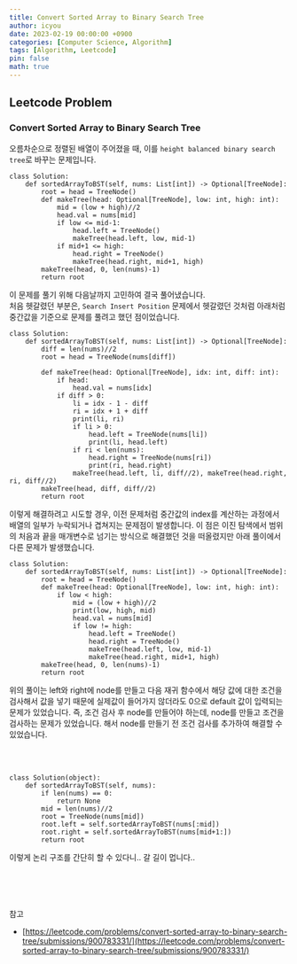 ```yaml
---
title: Convert Sorted Array to Binary Search Tree
author: icyou
date: 2023-02-19 00:00:00 +0900
categories: [Computer Science, Algorithm]
tags: [Algorithm, Leetcode]
pin: false
math: true
---
```


## Leetcode Problem

### Convert Sorted Array to Binary Search Tree
오름차순으로 정렬된 배열이 주어졌을 때, 이를 `height balanced binary search tree`로 바꾸는 문제입니다.

```
class Solution:
    def sortedArrayToBST(self, nums: List[int]) -> Optional[TreeNode]:
        root = head = TreeNode()
        def makeTree(head: Optional[TreeNode], low: int, high: int):
            mid = (low + high)//2
            head.val = nums[mid]
            if low <= mid-1:
                head.left = TreeNode()
                makeTree(head.left, low, mid-1)
            if mid+1 <= high:
                head.right = TreeNode()
                makeTree(head.right, mid+1, high)
        makeTree(head, 0, len(nums)-1)          
        return root
```
이 문제를 풀기 위해 다음날까지 고민하여 결국 풀어냈습니다.  
처음 헷갈렸던 부분은, `Search Insert Position` 문제에서 헷갈렸던 것처럼 아래처럼 중간값을 기준으로 문제를 풀려고 했던 점이었습니다.
```
class Solution:
    def sortedArrayToBST(self, nums: List[int]) -> Optional[TreeNode]:
        diff = len(nums)//2
        root = head = TreeNode(nums[diff])

        def makeTree(head: Optional[TreeNode], idx: int, diff: int):
            if head:
                head.val = nums[idx]
            if diff > 0:
                li = idx - 1 - diff
                ri = idx + 1 + diff
                print(li, ri)
                if li > 0: 
                    head.left = TreeNode(nums[li])
                    print(li, head.left)
                if ri < len(nums):
                    head.right = TreeNode(nums[ri])
                    print(ri, head.right)
                makeTree(head.left, li, diff//2), makeTree(head.right, ri, diff//2)
        makeTree(head, diff, diff//2)
        return root

```
이렇게 해결하려고 시도할 경우, 이전 문제처럼 중간값의 index를 계산하는 과정에서 배열의 일부가 누락되거나 겹쳐지는 문제점이 발생합니다. 이 점은 이진 탐색에서 범위의 처음과 끝을 매개변수로 넘기는 방식으로 해결했던 것을 떠올렸지만 아래 풀이에서 다른 문제가 발생했습니다.  
```
class Solution:
    def sortedArrayToBST(self, nums: List[int]) -> Optional[TreeNode]:
        root = head = TreeNode()
        def makeTree(head: Optional[TreeNode], low: int, high: int):
            if low < high:
                mid = (low + high)//2
                print(low, high, mid)
                head.val = nums[mid]
                if low != high:
                    head.left = TreeNode()
                    head.right = TreeNode()
                    makeTree(head.left, low, mid-1)
                    makeTree(head.right, mid+1, high)
        makeTree(head, 0, len(nums)-1)          
        return root
```
위의 풀이는 left와 right에 node를 만들고 다음 재귀 함수에서 해당 값에 대한 조건을 검사해서 값을 넣기 때문에 실제값이 들어가지 않더라도 0으로 default 값이 입력되는 문제가 있었습니다. 즉, 조건 검사 후 node를 만들어야 하는데, node를 만들고 조건을 검사하는 문제가 있었습니다. 해서 node를 만들기 전 조건 검사를 추가하여 해결할 수 있었습니다.  

<br/><br/>
```
class Solution(object):
    def sortedArrayToBST(self, nums):
        if len(nums) == 0:
            return None
        mid = len(nums)//2
        root = TreeNode(nums[mid])
        root.left = self.sortedArrayToBST(nums[:mid])
        root.right = self.sortedArrayToBST(nums[mid+1:])
        return root
```
이렇게 논리 구조를 간단히 할 수 있다니.. 갈 길이 멉니다..

<br/><br/><br/><br/>
참고 
- [https://leetcode.com/problems/convert-sorted-array-to-binary-search-tree/submissions/900783331/](https://leetcode.com/problems/convert-sorted-array-to-binary-search-tree/submissions/900783331/)
